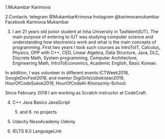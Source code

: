 1.Mukambar Karimova 

2.Contacts: 
telegram @MukambarKrimova 
Instagram @karimovamukambar
Facebook  Karimova Mukambar

3. I am 21 years old junior student at Inha University in Tashkent(IUT). The main purpose of entering to IUT was studying computer science and understanding how electronics work and what is the main concepts of programming. First two years I took such courses as IntroToIT, Calculus, Physics, OPP with C++, CED, Linear Algebra, Data Structure, Java, DLC, Discrete Math, System programming, Computer Architecture, Engineering Math, IntroToEconomics, Academic English, Basic Korean.

In addition, I was volunteer in different events ICTWeek2018, GoogleDevFest2018, and mentor  DigiGirlsUzbekistan2019, HourOfCodeSukok2019, HourOfCodeAl-Khorazmiy-School.

Since February 2019 I am working as Scratch instructor at CodeCraft.

4. C++
   Java Basics
   JavaScript
   
   5. and 6. no projects
   
7. Udacity
   NesoAcademy
   Udemy
   
8. IELTS 6.0 
   LanguageLink

